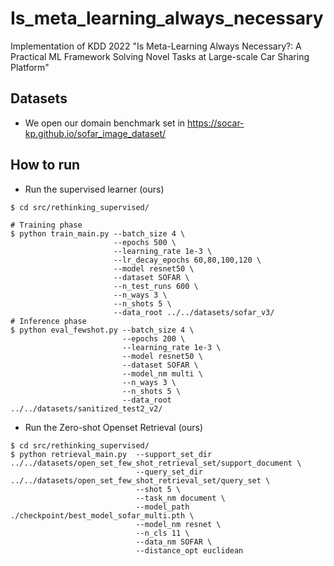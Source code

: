 # Is_meta_learning_always_necessary
Implementation of KDD 2022 "Is Meta-Learning Always Necessary?: A Practical ML Framework Solving Novel Tasks at Large-scale Car Sharing Platform"

## Datasets
- We open our domain benchmark set in https://socar-kp.github.io/sofar_image_dataset/

## How to run
- Run the supervised learner (ours)
```shell
$ cd src/rethinking_supervised/

# Training phase
$ python train_main.py --batch_size 4 \
                       --epochs 500 \
                       --learning_rate 1e-3 \
                       --lr_decay_epochs 60,80,100,120 \
                       --model resnet50 \
                       --dataset SOFAR \
                       --n_test_runs 600 \
                       --n_ways 3 \ 
                       --n_shots 5 \
                       --data_root ../../datasets/sofar_v3/ 
# Inference phase          
$ python eval_fewshot.py --batch_size 4 \
                         --epochs 200 \
                         --learning_rate 1e-3 \
                         --model resnet50 \
                         --dataset SOFAR \
                         --model_nm multi \
                         --n_ways 3 \
                         --n_shots 5 \
                         --data_root ../../datasets/sanitized_test2_v2/
```
- Run the Zero-shot Openset Retrieval (ours)
```shell
$ cd src/rethinking_supervised/
$ python retrieval_main.py  --support_set_dir ../../datasets/open_set_few_shot_retrieval_set/support_document \
                            --query_set_dir ../../datasets/open_set_few_shot_retrieval_set/query_set \
                            --shot 5 \
                            --task_nm document \
                            --model_path ./checkpoint/best_model_sofar_multi.pth \
                            --model_nm resnet \
                            --n_cls 11 \
                            --data_nm SOFAR \
                            --distance_opt euclidean
```
